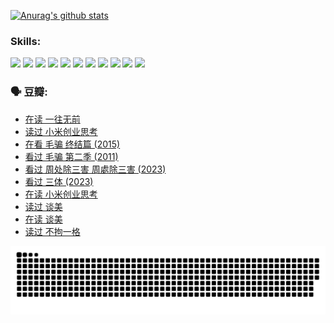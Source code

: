 
[![Anurag's github stats](https://github-readme-stats.vercel.app/api?username=w940853815)](https://github.com/anuraghazra/github-readme-stats)

### Skills:

<code><img height="32" src="https://cdn.jsdelivr.net/npm/simple-icons@v5/icons/python.svg"></code>
<code><img height="32" src="https://cdn.jsdelivr.net/npm/simple-icons@v5/icons/javascript.svg"></code>
<code><img height="32" src="https://cdn.jsdelivr.net/npm/simple-icons@v5/icons/django.svg"></code>
<code><img height="32" src="https://cdn.jsdelivr.net/npm/simple-icons@v5/icons/flask.svg"></code>
<code><img height="32" src="https://cdn.jsdelivr.net/npm/simple-icons@v5/icons/vuetify.svg"></code>
<code><img height="32" src="https://cdn.jsdelivr.net/npm/simple-icons@v5/icons/git.svg"></code>
<code><img height="32" src="https://cdn.jsdelivr.net/npm/simple-icons@v5/icons/docker.svg"></code>
<code><img height="32" src="https://cdn.jsdelivr.net/npm/simple-icons@v5/icons/postgresql.svg"></code>
<code><img height="32" src="https://cdn.jsdelivr.net/npm/simple-icons@v5/icons/elasticsearch.svg"></code>
<code><img height="32" src="https://cdn.jsdelivr.net/npm/simple-icons@v5/icons/macos.svg"></code>
<code><img height="32" src="https://cdn.jsdelivr.net/npm/simple-icons@v5/icons/linux.svg"></code>

### 🗣 豆瓣:

<!-- DOUBAN-ACTIVITIES:START -->
- [在读 一往无前](https://www.douban.com/people/136069238/status/4590507310/?_i=15278610)
- [读过 小米创业思考](https://www.douban.com/people/136069238/status/4590506983/?_i=15278610)
- [在看 毛骗 终结篇‎ (2015)](https://www.douban.com/people/136069238/status/4581971924/?_i=15278610)
- [看过 毛骗 第二季‎ (2011)](https://www.douban.com/people/136069238/status/4581971810/?_i=15278610)
- [看过 周处除三害 周處除三害‎ (2023)](https://www.douban.com/people/136069238/status/4575646701/?_i=15278610)
- [看过 三体‎ (2023)](https://www.douban.com/people/136069238/status/4574263039/?_i=15278610)
- [在读 小米创业思考](https://www.douban.com/people/136069238/status/4572047905/?_i=15278610)
- [读过 谈美](https://www.douban.com/people/136069238/status/4572047629/?_i=15278610)
- [在读 谈美](https://www.douban.com/people/136069238/status/4560861771/?_i=15278610)
- [读过 不拘一格](https://www.douban.com/people/136069238/status/4560861445/?_i=15278610)
<!-- DOUBAN-ACTIVITIES:END -->


![Snake animation](https://raw.githubusercontent.com/w940853815/w940853815/output/github-contribution-grid-snake.svg)

<!--
**w940853815/w940853815** is a ✨ _special_ ✨ repository because its `README.md` (this file) appears on your GitHub profile.

Here are some ideas to get you started:

- 🔭 I’m currently working on ...
- 🌱 I’m currently learning ...
- 👯 I’m looking to collaborate on ...
- 🤔 I’m looking for help with ...
- 💬 Ask me about ...
- 📫 How to reach me: ...
- 😄 Pronouns: ...
- ⚡ Fun fact: ...
-->
